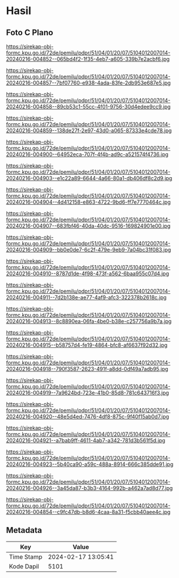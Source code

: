 # Hasil

## Foto C Plano

https://sirekap-obj-formc.kpu.go.id/72de/pemilu/pdpr/51/04/01/20/07/5104012007014-20240216-004852--065bd4f2-1f35-4eb7-a605-339b7e2acbf6.jpg

https://sirekap-obj-formc.kpu.go.id/72de/pemilu/pdpr/51/04/01/20/07/5104012007014-20240216-004857--7bf07760-e938-4ada-83fe-2db953e687e5.jpg

https://sirekap-obj-formc.kpu.go.id/72de/pemilu/pdpr/51/04/01/20/07/5104012007014-20240216-004858--89cb53c1-55cc-4f01-9756-30d4edee9cc9.jpg

https://sirekap-obj-formc.kpu.go.id/72de/pemilu/pdpr/51/04/01/20/07/5104012007014-20240216-004859--138de27f-2e97-43d0-a065-87333e4cde78.jpg

https://sirekap-obj-formc.kpu.go.id/72de/pemilu/pdpr/51/04/01/20/07/5104012007014-20240216-004900--64952eca-707f-4f4b-ad9c-a521574f4736.jpg

https://sirekap-obj-formc.kpu.go.id/72de/pemilu/pdpr/51/04/01/20/07/5104012007014-20240216-004903--e1c22a89-6644-4a66-80a1-db406df8c2d9.jpg

https://sirekap-obj-formc.kpu.go.id/72de/pemilu/pdpr/51/04/01/20/07/5104012007014-20240216-004904--4d412158-e863-4722-9bd6-ff7e7770464c.jpg

https://sirekap-obj-formc.kpu.go.id/72de/pemilu/pdpr/51/04/01/20/07/5104012007014-20240216-004907--683fbf46-40da-40dc-9516-169824901e00.jpg

https://sirekap-obj-formc.kpu.go.id/72de/pemilu/pdpr/51/04/01/20/07/5104012007014-20240216-004909--bb0e0de7-6c2f-479e-9eb9-7a04bc31f083.jpg

https://sirekap-obj-formc.kpu.go.id/72de/pemilu/pdpr/51/04/01/20/07/5104012007014-20240216-004910--8787d1de-4f98-473f-a562-6baa955c07d4.jpg

https://sirekap-obj-formc.kpu.go.id/72de/pemilu/pdpr/51/04/01/20/07/5104012007014-20240216-004911--7d2b138e-ae77-4af9-afc3-322378b2618c.jpg

https://sirekap-obj-formc.kpu.go.id/72de/pemilu/pdpr/51/04/01/20/07/5104012007014-20240216-004913--8c8890ea-06fa-4be0-b38e-c257756a9b7a.jpg

https://sirekap-obj-formc.kpu.go.id/72de/pemilu/pdpr/51/04/01/20/07/5104012007014-20240216-004915--b58757d4-fe19-4864-bfc8-af6637f92d32.jpg

https://sirekap-obj-formc.kpu.go.id/72de/pemilu/pdpr/51/04/01/20/07/5104012007014-20240216-004918--790f3587-2623-491f-a8dd-0df49a7adb95.jpg

https://sirekap-obj-formc.kpu.go.id/72de/pemilu/pdpr/51/04/01/20/07/5104012007014-20240216-004919--7a9624bd-723e-41b0-85d8-781c643716f3.jpg

https://sirekap-obj-formc.kpu.go.id/72de/pemilu/pdpr/51/04/01/20/07/5104012007014-20240216-004920--48e5d4ed-7476-4df8-875c-9f40f15ab0d7.jpg

https://sirekap-obj-formc.kpu.go.id/72de/pemilu/pdpr/51/04/01/20/07/5104012007014-20240216-004921--a7bab9ff-4611-4ab7-a342-781d3b561f5d.jpg

https://sirekap-obj-formc.kpu.go.id/72de/pemilu/pdpr/51/04/01/20/07/5104012007014-20240216-004923--5b40ca90-a59c-488a-8914-666c385dde91.jpg

https://sirekap-obj-formc.kpu.go.id/72de/pemilu/pdpr/51/04/01/20/07/5104012007014-20240216-004926--3a45da87-b3b3-4164-992b-a462a7ad8d77.jpg

https://sirekap-obj-formc.kpu.go.id/72de/pemilu/pdpr/51/04/01/20/07/5104012007014-20240216-004854--c9fc47db-b8d6-4caa-8a31-f5cbb40aee4c.jpg


## Metadata

| Key        | Value               |
| ---------- | ------------------- |
| Time Stamp | 2024-02-17 13:05:41 |
| Kode Dapil | 5101                |



